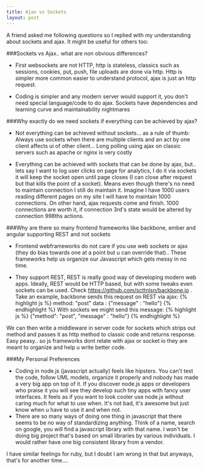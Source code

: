 ```yaml
---
title: Ajax vs Sockets
layout: post
---
```

A friend asked me following questions so I replied with my understanding about sockets and ajax. It might be useful for others too:

###Sockets vs Ajax.. what are non obvious differences?

- First websockets are not HTTP, http is stateless, classics such as sessions, cookies, put, push, file uploads are done via http. Http is simpler more common easier to understand protocol, ajax is just an http request. 

- Coding is simpler and any modern server would support it, you don't need special language/code to do ajax. Sockets have dependencies and learning curve and maintainability nightmares

###Why exactly do we need sockets if everything can be achieved by ajax?

- Not everything can be achieved without sockets... as a rule of thumb: Always use sockets when there are multiple clients and an act by one client affects ui of other client... Long polling using ajax on classic servers such as apache or nginx is very costly 

- Everything can be achieved with sockets that can be done by ajax, but.. lets say I want to log user clicks on page for analytics, I do it via sockets it will keep the socket open until page closes (I can close after request but that kills the point of a socket). Means even though there's no need to maintain connection I still do maintain it. Imagine I have 1000 users reading different pages on my site I will have to maintain 1000 connections. On other hand, ajax requests come and finish. 1000 connections are worth it, if connection 3rd's state would be altered by connection 998ths actions.

###Why are there so many frontend frameworks like backbone, ember and angular supporting REST and not sockets

- Frontend webframeworks do not care if you use web sockets or ajax (they do bias towards one at a point but u can override that).. These frameworks help us organize our Javascript which gets messy in no time. 

- They support REST, REST is really good way of developing modern web apps. Ideally, REST would be HTTP based, but with some tweaks even sockets can be used. Check https://github.com/scttnlsn/backbone.io . Take an example, backbone sends this request on REST via ajax:
{% highlight js %}
method: "post"
data : {"message" : "hello"}
{% endhighlight %}
With sockets we might send this message:
{% highlight js %}
{"method": "post", "message" : "hello"}
{% endhighlight %}

We can then write a middleware in server code for sockets which strips out method and passes it as http method to classic code and returns response. Easy peasy.. so js frameworks dont relate with ajax or socket io they are meant to organize and help u write better code.

###My Personal Preferences

- Coding in node.js (javascript actually) feels like hipsters. You can't test the code, follow UML models, organize it properly and nobody has made a very big app on top of it. If you discover node.js apps or developers who praise it you will see they develop such tiny apps with fancy user interfaces. It feels as if you want to look cooler use node.js without caring much for what to use when. It's not bad, it's awesome but just know when u have to use it and when not. 
- There are so many ways of doing one thing in javascript that there seems to be no way of standardizing anything. Think of a name, search on google, you will find a javascript library with that name. I won't  be doing big project that's based on small libraries by various individuals. I would rather have one big consistent library from a vendor.

I have similar feelings for ruby, but I doubt I am wrong in that but anyways, that's for another time....
